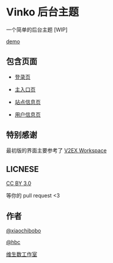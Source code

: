 # Vinko 后台主题

一个简单的后台主题 [WIP]

[demo](http://vtmer.github.io/vinko-backend/)


## 包含页面

- [登录页](signin.html)

- [主入口页](index.html)

- [站点信息页](site.html)

- [用户信息页](user.html)


## 特别感谢

最初版的界面主要参考了 [V2EX Workspace](http://workspace.v2ex.com/)


## LICNESE

[CC BY 3.0](http://creativecommons.org/licenses/by/3.0/)


等你的 pull request <3


## 作者

[@xiaochibobo](https://github.com/xiaochibobo)

[@hbc](https://github.com/bcho)

[维生数工作室](http://www.vtmer.com)
